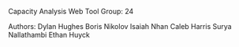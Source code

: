 Capacity Analysis Web Tool
Group: 24

Authors:
Dylan Hughes
Boris Nikolov
Isaiah Nhan
Caleb Harris
Surya Nallathambi
Ethan Huyck
